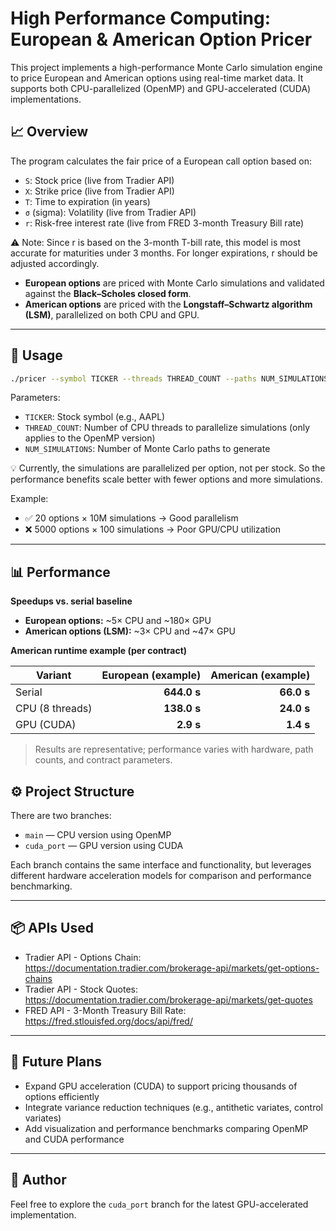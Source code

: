 # High Performance Computing: European & American Option Pricer

This project implements a high-performance Monte Carlo simulation engine to price European and American options using real-time market data. It supports both CPU-parallelized (OpenMP) and GPU-accelerated (CUDA) implementations.

## 📈 Overview

The program calculates the fair price of a European call option based on:
- `S`: Stock price (live from Tradier API)
- `X`: Strike price (live from Tradier API)
- `T`: Time to expiration (in years)
- `σ` (sigma): Volatility (live from Tradier API)
- `r`: Risk-free interest rate (live from FRED 3-month Treasury Bill rate)

⚠️ Note: Since r is based on the 3-month T-bill rate, this model is most accurate for maturities under 3 months. For longer expirations, r should be adjusted accordingly.

- **European options** are priced with Monte Carlo simulations and validated against the **Black–Scholes closed form**.
- **American options** are priced with the **Longstaff–Schwartz algorithm (LSM)**, parallelized on both CPU and GPU.

---

## 🧪 Usage

```bash
./pricer --symbol TICKER --threads THREAD_COUNT --paths NUM_SIMULATIONS
```

Parameters:
- `TICKER`: Stock symbol (e.g., AAPL)
- `THREAD_COUNT`: Number of CPU threads to parallelize simulations (only applies to the OpenMP version)
- `NUM_SIMULATIONS`: Number of Monte Carlo paths to generate

💡 Currently, the simulations are parallelized per option, not per stock. So the performance benefits scale better with fewer options and more simulations.

Example:
- ✅ 20 options × 10M simulations → Good parallelism
- ❌ 5000 options × 100 simulations → Poor GPU/CPU utilization

---

## 📊 Performance

**Speedups vs. serial baseline**
- **European options:** ~5× CPU and ~180× GPU
- **American options (LSM):** ~3× CPU and ~47× GPU

**American runtime example (per contract)**

| Variant           | European (example) | American (example) |
|-------------------|-------------------:|-------------------:|
| Serial            | **644.0 s**              | **66.0 s**         |
| CPU (8 threads)   | **138.0 s**          | **24.0 s**         |
| GPU (CUDA)        | **2.9 s**        | **1.4 s**          |

> Results are representative; performance varies with hardware, path counts, and contract parameters.


## ⚙️ Project Structure

There are two branches:
- `main` — CPU version using OpenMP
- `cuda_port` — GPU version using CUDA

Each branch contains the same interface and functionality, but leverages different hardware acceleration models for comparison and performance benchmarking.

---

## 📦 APIs Used

- Tradier API - Options Chain: https://documentation.tradier.com/brokerage-api/markets/get-options-chains
- Tradier API - Stock Quotes: https://documentation.tradier.com/brokerage-api/markets/get-quotes
- FRED API - 3-Month Treasury Bill Rate: https://fred.stlouisfed.org/docs/api/fred/

---

## 🚀 Future Plans

- Expand GPU acceleration (CUDA) to support pricing thousands of options efficiently
- Integrate variance reduction techniques (e.g., antithetic variates, control variates)
- Add visualization and performance benchmarks comparing OpenMP and CUDA performance

---

## 📎 Author

Feel free to explore the `cuda_port` branch for the latest GPU-accelerated implementation.